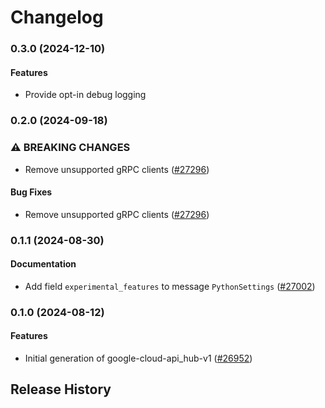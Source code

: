 # Changelog

### 0.3.0 (2024-12-10)

#### Features

* Provide opt-in debug logging 

### 0.2.0 (2024-09-18)

### ⚠ BREAKING CHANGES

* Remove unsupported gRPC clients ([#27296](https://github.com/googleapis/google-cloud-ruby/issues/27296))

#### Bug Fixes

* Remove unsupported gRPC clients ([#27296](https://github.com/googleapis/google-cloud-ruby/issues/27296)) 

### 0.1.1 (2024-08-30)

#### Documentation

* Add field `experimental_features` to message `PythonSettings` ([#27002](https://github.com/googleapis/google-cloud-ruby/issues/27002)) 

### 0.1.0 (2024-08-12)

#### Features

* Initial generation of google-cloud-api_hub-v1 ([#26952](https://github.com/googleapis/google-cloud-ruby/issues/26952)) 

## Release History
